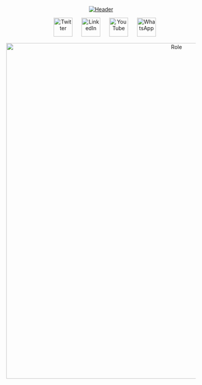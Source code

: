 <p align="center">
  <a href="https://www.souvikbiswas.com"><img src="https://github.com/sbis04/sbis04/raw/master/images/header_no_shadow.png" alt="Header" /></a>
</p>

<!-- <p align="center">
  <a href="https://blog.codemagic.io"><img src="https://github.com/sbis04/sbis04/raw/master/images/role_header_2.png" alt="Role" /></a>
</p>

<p align="center">
  <a href="https://blog.codemagic.io"><img src="https://github.com/sbis04/sbis04/raw/master/images/articles_1.gif" alt="Articles" /></a>
</p>

<p align="center">
  <a href="https://codemagic.io/flutter-libraries-ebook"><img src="https://github.com/sbis04/sbis04/raw/master/images/flutter_ebook_promo.png" alt="Promo" /></a>
</p>

<p align="center">
  <a href="https://github.com/sbis04/top_flutter_libraries"><img src="https://github.com/sbis04/sbis04/raw/master/images/sample_apps_promo.png" alt="Sample Promo" /></a>
</p>

<br />
<br /> -->

<p align="center">
  <a href="https://twitter.com/sbis04"><img width="50" hspace="20" src="https://github.com/sbis04/sbis04/raw/master/images/twitter_ic.png" alt="Twitter" /></a>
  <a href="https://www.linkedin.com/in/sbis04"><img width="50" src="https://github.com/sbis04/sbis04/raw/master/images/linkedin_ic.png" alt="LinkedIn" /></a>
  <a href="https://www.youtube.com/channel/UCd1b8wa9b22phD5NuH-VPaA"><img width="50" hspace="20" src="https://github.com/sbis04/sbis04/raw/master/images/youtube_ic.png" alt="YouTube" /></a>   
  <a href="https://wa.me/918240931854"><img width="50" src="https://github.com/sbis04/sbis04/raw/master/images/whatsapp_ic.png" alt="WhatsApp" /></a>
</p>

<p align="center">
  <a href="https://github.com/sbis04?tab=repositories"><img width=890 src="https://github.com/sbis04/sbis04/raw/master/images/bottom_bar.png" alt="Role" /></a>
</p>

<!-- Hi there! -->

<!--
**sbis04/sbis04** is a ✨ _special_ ✨ repository because its `README.md` (this file) appears on your GitHub profile.

Here are some ideas to get you started:

- 🔭 I’m currently working on ...
- 🌱 I’m currently learning ...
- 👯 I’m looking to collaborate on ...
- 🤔 I’m looking for help with ...
- 💬 Ask me about ...
- 📫 How to reach me: ...
- 😄 Pronouns: ...
- ⚡ Fun fact: ...
-->
